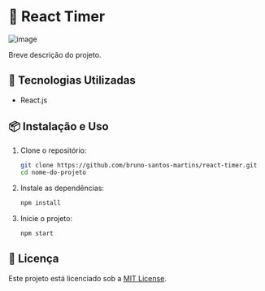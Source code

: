 # 📌 React Timer

![image](https://github.com/user-attachments/assets/56da9f66-fb9c-4542-8795-522d2d282ff7)

Breve descrição do projeto.

## 🚀 Tecnologias Utilizadas

- React.js

## 📦 Instalação e Uso

1. Clone o repositório:
   ```sh
   git clone https://github.com/bruno-santos-martins/react-timer.git
   cd nome-do-projeto
   ```
2. Instale as dependências:
   ```sh
   npm install
   ```
3. Inicie o projeto:
   ```sh
   npm start
   ```

## 📜 Licença

Este projeto está licenciado sob a [MIT License](LICENSE).

